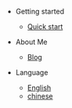 <!-- _navbar.md -->

* Getting started

  * [Quick start](homepage.md)

* About Me
  * [Blog](blog.raultang.com)

* Language
  * [English](/en/)
  * [chinese](/cn/)
